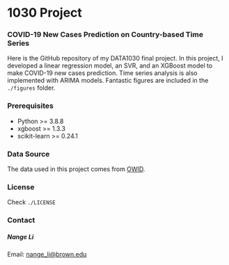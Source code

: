 # 1030 Project

### COVID-19 New Cases Prediction on Country-based Time Series

Here is the GitHub repository of my DATA1030 final project. In this project, I developed a linear regression model, an SVR, and an XGBoost model to make COVID-19 new cases prediction. Time series analysis is also implemented with ARIMA models. Fantastic figures are included in the `./figures` folder.



### Prerequisites

* Python >= 3.8.8
* xgboost >= 1.3.3
* scikit-learn >= 0.24.1



### Data Source

The data used in this project comes from [OWID](https://github.com/owid/covid-19-data/tree/master/public/data).



### License

Check `./LICENSE`



### Contact 

##### Nange Li

Email: nange_li@brown.edu